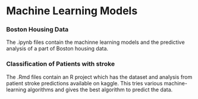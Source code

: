 # Machine Learning Models 

### Boston Housing Data
The .ipynb files contain the machinne learning models and the predictive analysis of a part of Boston housing data.

### Classification of Patients with stroke
The .Rmd files contain an R project which has the dataset and analysis from patient stroke predictions available on kaggle. This tries various machine-learning algorithms and gives the best algorithm to predict the data. 
